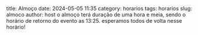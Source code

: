 title: Almoço
date: 2024-05-05 11:35
category: horarios
tags: horarios
slug: almoco
author: host
o almoço terá duração de uma hora e meia, sendo o horário de retorno do evento as 13:25. esperamos todos de volta nesse horário! 
